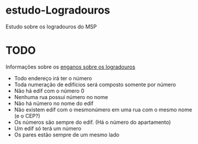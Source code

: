 # estudo-Logradouros
Estudo sobre os logradouros do MSP


# TODO
Informações sobre os [enganos sobre os logradouros](https://www.mjt.me.uk/posts/falsehoods-programmers-believe-about-addresses/ "falsehoods-programmers-believe-about-addresses")

* Todo endereço irá ter o número
* Toda numeração de edifícios será composto somente por número
* Não há edif com o número 0
* Nenhuma rua possui número no nome
* Não há número no nome do edif
* Não existem edif com o mesmonúmero em uma rua com o mesmo nome (e o CEP?)
* Os números são sempre do edif. (Há o número do apartamento)
* Um edif só terá um número
* Os pares estão sempre de um mesmo lado


